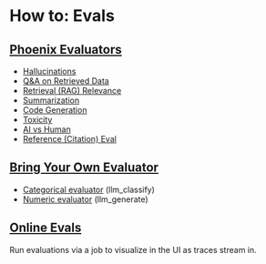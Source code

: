 # How to: Evals

## [Phoenix Evaluators](running-pre-tested-evals/)

* [Hallucinations](running-pre-tested-evals/hallucinations.md)
* [Q\&A on Retrieved Data](running-pre-tested-evals/q-and-a-on-retrieved-data.md)
* [Retrieval (RAG) Relevance](running-pre-tested-evals/retrieval-rag-relevance.md)
* [Summarization ](running-pre-tested-evals/summarization-eval.md)
* [Code Generation](running-pre-tested-evals/code-generation-eval.md)
* [Toxicity](running-pre-tested-evals/toxicity.md)&#x20;
* [AI vs Human ](running-pre-tested-evals/ai-vs-human-groundtruth.md)
* [Reference (Citation) Eval](running-pre-tested-evals/reference-link-evals.md)

## [Bring Your Own Evaluator](bring-your-own-evaluator.md)

* [Categorical evaluator](bring-your-own-evaluator.md#categorical-llm\_classify) (llm\_classify)
* [Numeric evaluator](bring-your-own-evaluator.md#score-numeric-eval-llm\_generate) (llm\_generate)

## [Online Evals](./#online-evals)

Run evaluations via a job to visualize in the UI as traces stream in.

